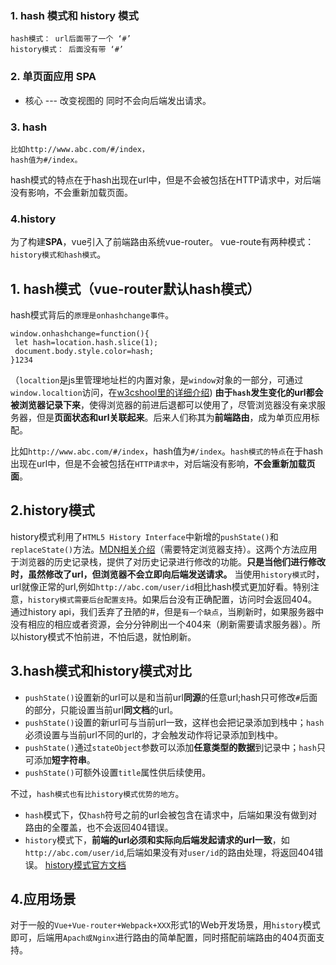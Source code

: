 ### 1. hash 模式和 history 模式

```
hash模式： url后面带了一个 ‘#’
history模式： 后面没有带 ‘#’
```

### 2.  单页面应用    SPA

* 核心 ---  改变视图的 同时不会向后端发出请求。



### 3. hash

```
比如http://www.abc.com/#/index，
hash值为#/index。

```

hash模式的特点在于hash出现在url中，但是不会被包括在HTTP请求中，对后端没有影响，不会重新加载页面。



### 4.history







为了构建**SPA**，vue引入了前端路由系统vue-router。
vue-route有两种模式：`history模式和hash模式`。

## 1. hash模式（vue-router默认hash模式）

hash模式背后的`原理是onhashchange事件`。

```
window.onhashchange=function(){
 let hash=location.hash.slice(1);
 document.body.style.color=hash;
}1234
```

（`localtion`是js里管理地址栏的内置对象，是`window`对象的一部分，可通过`window.localtion`访问，在[w3cshool里的详细介绍](http://www.w3school.com.cn/jsref/dom_obj_location.asp))
**由于`hash`发生变化的url都会被浏览器记录下来**，使得浏览器的前进后退都可以使用了，尽管浏览器没有亲求服务器，但是**页面状态和url关联起来**。后来人们称其为**前端路由**，成为单页应用标配。

比如`http://www.abc.com/#/index`，hash值为`#/index`。`hash模式的特点`在于hash出现在url中，但是不会被包括在`HTTP请求中`，对后端没有影响，**不会重新加载页面**。

## 2.history模式

history模式利用了`HTML5 History Interface`中新增的`pushState()`和`replaceState()`方法。[MDN相关介绍](https://developer.mozilla.org/zh-CN/docs/Web/API/History)（需要特定浏览器支持）。这两个方法应用于浏览器的历史记录栈，提供了对历史记录进行修改的功能。**只是当他们进行修改时，虽然修改了url，但浏览器不会立即向后端发送请求。**
当使用`history模式`时，url就像正常的url,例如`http://abc.com/user/id`相比hash模式更加好看。特别注意，`history模式需要后台配置支持`。如果后台没有正确配置，访问时会返回404。
通过history api，我们丢弃了丑陋的#，但是`有一个缺点`，当刷新时，如果服务器中没有相应的相应或者资源，会分分钟刷出一个404来（刷新需要请求服务器）。所以history模式不怕前进，不怕后退，就怕刷新。

## 3.hash模式和history模式对比

- `pushState()`设置新的url可以是和当前url**同源**的任意url;hash只可修改`#`后面的部分，只能设置当前url**同文档**的url。
- `pushState()`设置的新url可与当前url一致，这样也会把记录添加到栈中；`hash`必须设置与当前url不同的url的，才会触发动作将记录添加到栈中。
- `pushState()`通过`stateObject`参数可以添加**任意类型的数据**到记录中；`hash`只可添加**短字符串**。
- `pushState()`可额外设置`title`属性供后续使用。

不过，`hash模式也有比history模式优势的地方`。

- `hash`模式下，仅`hash`符号之前的url会被包含在请求中，后端如果没有做到对路由的全覆盖，也不会返回404错误。
- `history`模式下，**前端的url必须和实际向后端发起请求的url一致**，如`http://abc.com/user/id`,后端如果没有对`user/id`的路由处理，将返回404错误。
  [history模式官方文档](https://router.vuejs.org/zh-cn/essentials/history-mode.html)

## 4.应用场景

对于一般的`Vue+Vue-router+Webpack+XXX`形式1的Web开发场景，用`history`模式即可，后端用`Apach或Nginx`进行路由的简单配置，同时搭配前端路由的404页面支持。








